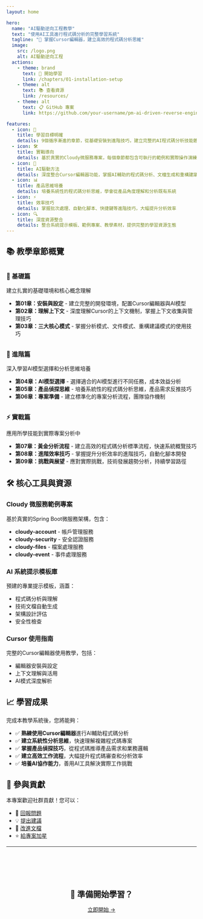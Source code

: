 ```yaml
---
layout: home

hero:
  name: "AI驅動逆向工程教學"
  text: "使用AI工具進行程式碼分析的完整學習系統"
  tagline: "🤖 掌握Cursor編輯器，建立高效的程式碼分析思維"
  image:
    src: /logo.png
    alt: AI驅動逆向工程
  actions:
    - theme: brand
      text: 🚀 開始學習
      link: /chapters/01-installation-setup
    - theme: alt
      text: 📚 查看資源
      link: /resources/
    - theme: alt
      text: 📋 GitHub 專案
      link: https://github.com/your-username/pm-ai-driven-reverse-engineering

features:
  - icon: 🎯
    title: 學習目標明確
    details: 9個循序漸進的章節，從基礎安裝到進階技巧，建立完整的AI程式碼分析技能體系
  - icon: 🛠️
    title: 實戰導向
    details: 基於真實的Cloudy微服務專案，每個章節都包含可執行的範例和實際操作演練
  - icon: 🤖
    title: AI驅動方法
    details: 深度整合Cursor編輯器功能，掌握AI輔助的程式碼分析、文檔生成和重構建議
  - icon: 📊
    title: 產品思維培養
    details: 培養系統性的程式碼分析思維，學會從產品角度理解和分析既有系統
  - icon: ⚡
    title: 效率技巧
    details: 掌握批次處理、自動化腳本、快捷鍵等進階技巧，大幅提升分析效率
  - icon: 🔍
    title: 深度資源整合
    details: 整合系統提示模板、範例專案、教學素材，提供完整的學習資源生態
---
```


## 📚 教學章節概覽

<div class="chapter-overview">

### 🚀 基礎篇
建立扎實的基礎環境和核心概念理解

- **第01章：安裝與設定** - 建立完整的開發環境，配置Cursor編輯器與AI模型
- **第02章：理解上下文** - 深度理解Cursor的上下文機制，掌握上下文收集與管理技巧  
- **第03章：三大核心模式** - 掌握分析模式、文件模式、重構建議模式的使用技巧

### 🔧 進階篇
深入學習AI模型選擇和分析思維培養

- **第04章：AI模型選擇** - 選擇適合的AI模型進行不同任務，成本效益分析
- **第05章：產品偵探思維** - 培養系統性的程式碼分析思維，產品需求反推技巧
- **第06章：專案準備** - 建立標準化的專案分析流程，團隊協作機制

### ⚡ 實戰篇
應用所學技能到實際專案分析中

- **第07章：黃金分析流程** - 建立高效的程式碼分析標準流程，快速系統概覽技巧
- **第08章：進階效率技巧** - 掌握提升分析效率的進階技巧，自動化腳本開發
- **第09章：挑戰與展望** - 應對實際挑戰，技術發展趨勢分析，持續學習路徑

</div>

## 🛠️ 核心工具與資源

### Cloudy 微服務範例專案
基於真實的Spring Boot微服務架構，包含：
- **cloudy-account** - 帳戶管理服務
- **cloudy-security** - 安全認證服務
- **cloudy-files** - 檔案處理服務
- **cloudy-event** - 事件處理服務

### AI 系統提示模板庫
預建的專業提示模板，涵蓋：
- 程式碼分析與理解
- 技術文檔自動生成
- 架構設計評估
- 安全性檢查

### Cursor 使用指南
完整的Cursor編輯器使用教學，包括：
- 編輯器安裝與設定
- 上下文理解與活用
- AI模式深度解析

## 📈 學習成果

完成本教學系統後，您將能夠：

- ✅ **熟練使用Cursor編輯器**進行AI輔助程式碼分析
- ✅ **建立系統性分析思維**，快速理解複雜程式碼專案
- ✅ **掌握產品偵探技巧**，從程式碼推導產品需求和業務邏輯
- ✅ **建立高效工作流程**，大幅提升程式碼審查和分析效率
- ✅ **培養AI協作能力**，善用AI工具解決實際工作挑戰

## 🤝 參與貢獻

本專案歡迎社群貢獻！您可以：

- 🐛 [回報問題](https://github.com/your-username/pm-ai-driven-reverse-engineering/issues)
- 💡 [提出建議](https://github.com/your-username/pm-ai-driven-reverse-engineering/discussions)  
- 📝 [改進文檔](https://github.com/your-username/pm-ai-driven-reverse-engineering/pulls)
- ⭐ [給專案加星](https://github.com/your-username/pm-ai-driven-reverse-engineering)

---

<div class="get-started">

## 🚀 準備開始學習？

[立即開始 →](/chapters/01-installation-setup)

</div>

<style>
.chapter-overview {
  margin: 2rem 0;
}

.chapter-overview h3 {
  color: var(--vp-c-brand-1);
  margin-top: 2rem;
  margin-bottom: 1rem;
}

.get-started {
  text-align: center;
  margin: 3rem 0;
  padding: 2rem;
  background: var(--vp-c-bg-soft);
  border-radius: 8px;
}

.get-started h2 {
  margin-bottom: 1rem;
}
</style> 
